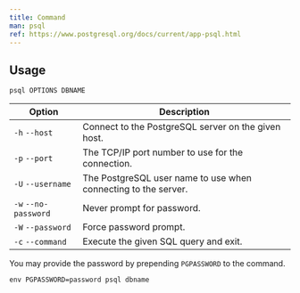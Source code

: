 ```yaml
---
title: Command
man: psql
ref: https://www.postgresql.org/docs/current/app-psql.html
---
```


## Usage

```shell
psql OPTIONS DBNAME
```

| Option | Description |
| --- | --- |
| `-h` `--host` | Connect to the PostgreSQL server on the given host. |
| `-p` `--port` | The TCP/IP port number to use for the connection. |
| `-U` `--username` | The PostgreSQL user name to use when connecting to the server. |
| `-w` `--no-password` | Never prompt for password. |
| `-W` `--password` | Force password prompt. |
| `-c` `--command` | Execute the given SQL query and exit. |

You may provide the password by prepending `PGPASSWORD` to the command.

```shell
env PGPASSWORD=password psql dbname
```
